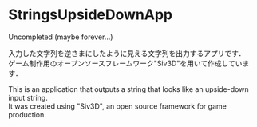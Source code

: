 # StringsUpsideDownApp
Uncompleted (maybe forever...)  
  
入力した文字列を逆さまにしたように見える文字列を出力するアプリです．  
ゲーム制作用のオープンソースフレームワーク"Siv3D"を用いて作成しています．  
  
This is an application that outputs a string that looks like an upside-down input string.  
It was created using "Siv3D", an open source framework for game production.  

